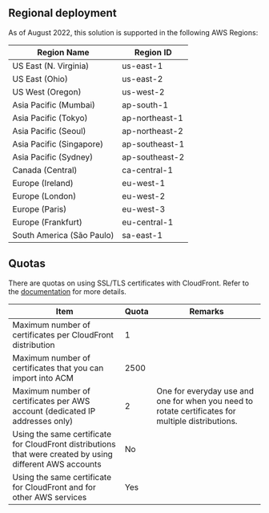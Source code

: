 
## Regional deployment

As of August 2022, this solution is supported in the following AWS Regions: 

| Region Name | Region ID |
|----------|--------|
| US East (N. Virginia) | us-east-1
| US East (Ohio) | us-east-2
| US West (Oregon) | us-west-2
| Asia Pacific (Mumbai) | ap-south-1
| Asia Pacific (Tokyo) | ap-northeast-1
| Asia Pacific (Seoul) | ap-northeast-2
| Asia Pacific (Singapore) | ap-southeast-1
| Asia Pacific (Sydney) | ap-southeast-2
| Canada (Central) | ca-central-1
| Europe (Ireland) | eu-west-1
| Europe (London) | eu-west-2
| Europe (Paris) | eu-west-3
| Europe (Frankfurt) | eu-central-1
| South America (São Paulo) | sa-east-1


## Quotas

There are quotas on using SSL/TLS certificates with CloudFront. Refer to the [documentation](https://docs.aws.amazon.com/AmazonCloudFront/latest/DeveloperGuide/cnames-and-https-limits.html) for more details. 


|  Item  | Quota | Remarks | 
|  ----  | ----  | ----  |  
| Maximum number of certificates per CloudFront distribution | 1 |  |
| Maximum number of certificates that you can import into ACM | 2500 |  |
| Maximum number of certificates per AWS account (dedicated IP addresses only) | 2 | One for everyday use and one for when you need to rotate certificates for multiple distributions. |
| Using the same certificate for CloudFront distributions that were created by using different AWS accounts | No |  |
| Using the same certificate for CloudFront and for other AWS services | Yes |  |




